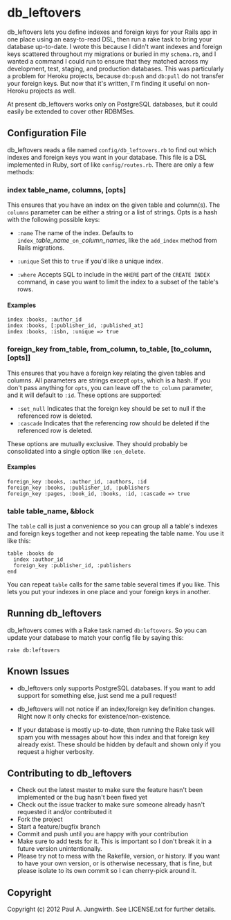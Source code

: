 db\_leftovers
=============

db\_leftovers lets you define indexes and foreign keys for your Rails app
in one place using an easy-to-read DSL,
then run a rake task to bring your database up-to-date.
I wrote this because I didn't want indexes and foreign keys scattered throughout my migrations or buried in my `schema.rb`, and I wanted a command I could run to ensure that they matched across my development, test, staging, and production databases.
This was particularly a problem for Heroku projects, because `db:push` and `db:pull` do not transfer your foreign keys.
But now that it's written, I'm finding it useful on non-Heroku projects as well.

At present db\_leftovers works only on PostgreSQL databases,
but it could easily be extended to cover other RDBMSes.

Configuration File
------------------

db\_leftovers reads a file named `config/db_leftovers.rb` to find out which indexes and foreign keys you want in your database. This file is a DSL implemented in Ruby, sort of like `config/routes.rb`. There are only a few methods:

### index table\_name, columns, [opts]

This ensures that you have an index on the given table and column(s). The `columns` parameter can be either a string or a list of strings. Opts is a hash with the following possible keys:

* `:name` The name of the index. Defaults to `index_`*table\_name*`_on_`*column\_names*, like the `add_index` method from Rails migrations.

* `:unique` Set this to `true` if you'd like a unique index.

* `:where` Accepts SQL to include in the `WHERE` part of the `CREATE INDEX` command, in case you want to limit the index to a subset of the table's rows.

#### Examples

    index :books, :author_id
    index :books, [:publisher_id, :published_at]
    index :books, :isbn, :unique => true

### foreign\_key from\_table, from\_column, to\_table, [to\_column, [opts]]

This ensures that you have a foreign key relating the given tables and columns.
All parameters are strings except `opts`, which is a hash.
If you don't pass anything for `opts`, you can leave off the `to_column` parameter, and it will default to `:id`.
These options are supported:

* `:set_null` Indicates that the foreign key should be set to null if the referenced row is deleted.
* `:cascade` Indicates that the referencing row should be deleted if the referenced row is deleted.

These options are mutually exclusive. They should probably be consolidated into a single option like `:on_delete`.

#### Examples

    foreign_key :books, :author_id, :authors, :id
    foreign_key :books, :publisher_id, :publishers
    foreign_key :pages, :book_id, :books, :id, :cascade => true

### table table\_name, &block

The `table` call is just a convenience so you can group all a table's indexes and foreign keys together and not keep repeating the table name. You use it like this:

    table :books do
      index :author_id
      foreign_key :publisher_id, :publishers
    end

You can repeat `table` calls for the same table several times if you like. This lets you put your indexes in one place and your foreign keys in another.


Running db\_leftovers
---------------------

db\_leftovers comes with a Rake task named `db:leftovers`. So you can update your database to match your config file by saying this:

    rake db:leftovers


Known Issues
------------

* db\_leftovers only supports PostgreSQL databases.
  If you want to add support for something else, just send me a pull request!

* db\_leftovers will not notice if an index/foreign key definition changes.
  Right now it only checks for existence/non-existence.
  
* If your database is mostly up-to-date, then running the Rake task will spam
  you with messages about how this index and that foreign key already exist.
  These should be hidden by default and shown only if you request a higher
  verbosity.
 

Contributing to db\_leftovers
-----------------------------
 
* Check out the latest master to make sure the feature hasn't been implemented or the bug hasn't been fixed yet
* Check out the issue tracker to make sure someone already hasn't requested it and/or contributed it
* Fork the project
* Start a feature/bugfix branch
* Commit and push until you are happy with your contribution
* Make sure to add tests for it. This is important so I don't break it in a future version unintentionally.
* Please try not to mess with the Rakefile, version, or history. If you want to have your own version, or is otherwise necessary, that is fine, but please isolate to its own commit so I can cherry-pick around it.

Copyright
---------

Copyright (c) 2012 Paul A. Jungwirth. See LICENSE.txt for
further details.

